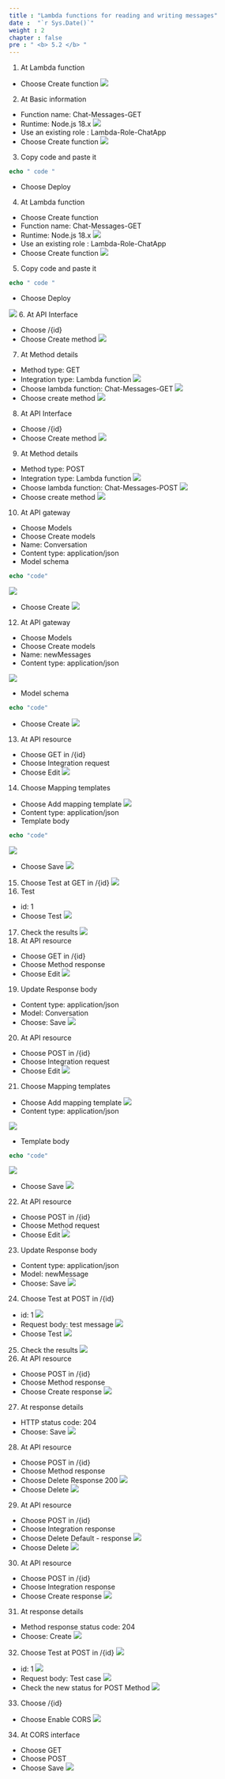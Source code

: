 ```yaml
---
title : "Lambda functions for reading and writing messages"
date :  "`r Sys.Date()`" 
weight : 2
chapter : false
pre : " <b> 5.2 </b> "
---
```

1. At Lambda function
- Choose Create function
![](../../WorkShop2/05.break/5.2.lambda/176.png?featherlight=false&width=90pc)
2. At Basic information
- Function name: Chat-Messages-GET
- Runtime: Node.js 18.x
![](../../WorkShop2/05.break/5.2.lambda/177.png?featherlight=false&width=90pc)
- Use an existing role : Lambda-Role-ChatApp
- Choose Create function
![](../../WorkShop2/05.break/5.2.lambda/178.png?featherlight=false&width=90pc)
3. Copy code and paste it
```php
echo " code "
```
- Choose Deploy
4. At Lambda function
- Choose Create function
- Function name: Chat-Messages-GET
- Runtime: Node.js 18.x
![](../../WorkShop2/05.break/5.2.lambda/180.png?featherlight=false&width=90pc)
- Use an existing role : Lambda-Role-ChatApp
- Choose Create function
![](../../WorkShop2/05.break/5.2.lambda/181.png?featherlight=false&width=90pc)
5. Copy code and paste it
```php
echo " code "
```
- Choose Deploy

![](../../WorkShop2/05.break/5.2.lambda/183.png?featherlight=false&width=90pc)
6. At API Interface
- Choose /{id}
- Choose Create method
![](../../WorkShop2/05.break/5.2.lambda/184.png?featherlight=false&width=90pc)
7. At Method details
- Method type: GET
- Integration type: Lambda function
![](../../WorkShop2/05.break/5.2.lambda/185.png?featherlight=false&width=90pc)
- Choose lambda function: Chat-Messages-GET
![](../../WorkShop2/05.break/5.2.lambda/186.png?featherlight=false&width=90pc)
- Choose create method
![](../../WorkShop2/05.break/5.2.lambda/187.png?featherlight=false&width=90pc)

8. At API Interface
- Choose /{id}
- Choose Create method
![](../../WorkShop2/05.break/5.2.lambda/188.png?featherlight=false&width=90pc)
9. At Method details
- Method type: POST
- Integration type: Lambda function
![](../../WorkShop2/05.break/5.2.lambda/189.png?featherlight=false&width=90pc)
- Choose lambda function: Chat-Messages-POST
![](../../WorkShop2/05.break/5.2.lambda/190.png?featherlight=false&width=90pc)
- Choose create method
![](../../WorkShop2/05.break/5.2.lambda/191.png?featherlight=false&width=90pc)
10. At API gateway
- Choose Models
- Choose Create models
- Name: Conversation
- Content type: application/json
- Model schema
```php
echo "code"
```
![](../../WorkShop2/05.break/5.2.lambda/192.png?featherlight=false&width=90pc)
- Choose Create
![](../../WorkShop2/05.break/5.2.lambda/194.png?featherlight=false&width=90pc)
12. At API gateway
- Choose Models
- Choose Create models
- Name: newMessages
- Content type: application/json

![](../../WorkShop2/05.break/5.2.lambda/195.png?featherlight=false&width=90pc)
- Model schema
```php
echo "code"
```
- Choose Create
![](../../WorkShop2/05.break/5.2.lambda/197.png?featherlight=false&width=90pc)
13. At API resource
- Choose GET in /{id}
- Choose Integration request
- Choose Edit
![](../../WorkShop2/05.break/5.2.lambda/198.png?featherlight=false&width=90pc)
14. Choose Mapping templates
- Choose Add mapping template
![](../../WorkShop2/05.break/5.2.lambda/199.png?featherlight=false&width=90pc)
- Content type: application/json
- Template body
```php
echo "code"
```

![](../../WorkShop2/05.break/5.2.lambda/200.png?featherlight=false&width=90pc)
- Choose Save
![](../../WorkShop2/05.break/5.2.lambda/201.png?featherlight=false&width=90pc)
15. Choose Test at GET in /{id}
![](../../WorkShop2/05.break/5.2.lambda/202.png?featherlight=false&width=90pc)
16. Test
- id: 1
- Choose Test
![](../../WorkShop2/05.break/5.2.lambda/203.png?featherlight=false&width=90pc)
17. Check the results
![](../../WorkShop2/05.break/5.2.lambda/204.png?featherlight=false&width=90pc)
18. At API resource
- Choose GET in /{id}
- Choose Method response
- Choose Edit
![](../../WorkShop2/05.break/5.2.lambda/205.png?featherlight=false&width=90pc)
19. Update Response body
- Content type: application/json
- Model: Conversation
- Choose: Save
![](../../WorkShop2/05.break/5.2.lambda/206.png?featherlight=false&width=90pc)
20. At API resource
- Choose POST in /{id}
- Choose Integration request
- Choose Edit
![](../../WorkShop2/05.break/5.2.lambda/207.png?featherlight=false&width=90pc)
21. Choose Mapping templates
- Choose Add mapping template
![](../../WorkShop2/05.break/5.2.lambda/208.png?featherlight=false&width=90pc)
- Content type: application/json

![](../../WorkShop2/05.break/5.2.lambda/209.png?featherlight=false&width=90pc)
- Template body
```php
echo "code"
```
![](../../WorkShop2/05.break/5.2.lambda/210.png?featherlight=false&width=90pc)
- Choose Save
![](../../WorkShop2/05.break/5.2.lambda/211.png?featherlight=false&width=90pc)
22. At API resource
- Choose POST in /{id}
- Choose Method request
- Choose Edit
![](../../WorkShop2/05.break/5.2.lambda/212.png?featherlight=false&width=90pc)
23. Update Response body
- Content type: application/json
- Model: newMessage
- Choose: Save
![](../../WorkShop2/05.break/5.2.lambda/213.png?featherlight=false&width=90pc)
24. Choose Test at POST in /{id}
- id: 1
![](../../WorkShop2/05.break/5.2.lambda/214.png?featherlight=false&width=90pc)
- Request body: test message
![](../../WorkShop2/05.break/5.2.lambda/215.png?featherlight=false&width=90pc)
- Choose Test
![](../../WorkShop2/05.break/5.2.lambda/216.png?featherlight=false&width=90pc)
25. Check the results
![](../../WorkShop2/05.break/5.2.lambda/217.png?featherlight=false&width=90pc)
26. At API resource
- Choose POST in /{id}
- Choose Method response
- Choose Create response
![](../../WorkShop2/05.break/5.2.lambda/218.png?featherlight=false&width=90pc)
27. At response details
- HTTP status code: 204
- Choose: Save
![](../../WorkShop2/05.break/5.2.lambda/219.png?featherlight=false&width=90pc)
28. At API resource
- Choose POST in /{id}
- Choose Method response
- Choose Delete Response 200
![](../../WorkShop2/05.break/5.2.lambda/220.png?featherlight=false&width=90pc)
- Choose Delete
![](../../WorkShop2/05.break/5.2.lambda/221.png?featherlight=false&width=90pc)
29. At API resource
- Choose POST in /{id}
- Choose Integration response
- Choose Delete Default - response
![](../../WorkShop2/05.break/5.2.lambda/222.png?featherlight=false&width=90pc)
- Choose Delete
![](../../WorkShop2/05.break/5.2.lambda/223.png?featherlight=false&width=90pc)
30. At API resource
- Choose POST in /{id}
- Choose Integration response
- Choose Create response
![](../../WorkShop2/05.break/5.2.lambda/224.png?featherlight=false&width=90pc)
31. At response details
- Method response status code: 204
- Choose: Create
![](../../WorkShop2/05.break/5.2.lambda/225.png?featherlight=false&width=90pc)
32. Choose Test at POST in /{id}
![](../../WorkShop2/05.break/5.2.lambda/226.png?featherlight=false&width=90pc)
- id: 1
![](../../WorkShop2/05.break/5.2.lambda/227.png?featherlight=false&width=90pc)
- Request body: Test case
![](../../WorkShop2/05.break/5.2.lambda/228.png?featherlight=false&width=90pc)
- Check the new status for POST Method
![](../../WorkShop2/05.break/5.2.lambda/229.png?featherlight=false&width=90pc)
33. Choose /{id}
- Choose Enable CORS
![](../../WorkShop2/05.break/5.2.lambda/230.png?featherlight=false&width=90pc)
34. At CORS interface
- Choose GET
- Choose POST
- Choose Save
![](../../WorkShop2/05.break/5.2.lambda/231.png?featherlight=false&width=90pc)